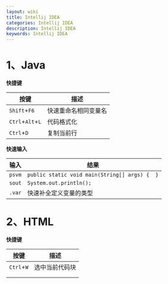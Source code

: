 ```yaml
---
layout: wiki
title: Intellij IDEA
categories: Intellij IDEA
description: Intellij IDEA
keywords: Intellij IDEA
---
```


# 1、Java

**快捷键**

| 按键             | 描述                 |
| ---------------- | -------------------- |
| `Shift`+`F6`     | 快速重命名相同变量名 |
| `Ctrl`+`Alt`+`L` | 代码格式化           |
| `Ctrl`+`D`       | 复制当前行           |



**快速输入**

| 输入   | 结果                                          |
| ------ | --------------------------------------------- |
| `psvm` | `public static void main(String[] args) {  }` |
| `sout` | `System.out.println();`                       |
| `.var` | 快速补全定义变量的类型                        |

  



# 2、HTML

**快捷键**

| 按键       | 描述           |
| ---------- | -------------- |
| `Ctrl`+`W` | 选中当前代码块 |
|            |                |
|            |                |

